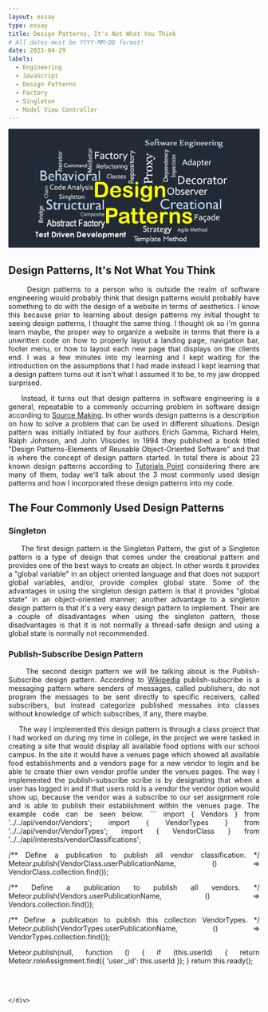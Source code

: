 ```yaml
---
layout: essay
type: essay
title: Design Patterns, It's Not What You Think
# All dates must be YYYY-MM-DD format!
date: 2021-04-29
labels:
  - Engineering
  - JavaScript
  - Design Patterns
  - Factory
  - Singleton
  - Model View Controller
---
```


<img class="ui xlarge image" src="../images/design-patterns.png" width="1000">

## Design Patterns, It's Not What You Think

<p align="justify">
&nbsp;&nbsp;&nbsp;&nbsp; Design patterns to a person who is outside the realm of software engineering would probably think that design patterns would probably have something to do with the design of a website in terms of aesthetics. I know this because prior to learning about design patterns my initial thought to seeing design patterns, I thought the same thing. I thought ok so i'm gonna learn maybe, the proper way to organize a website in terms that there is a unwritten code on how to properly layout a landing page, navigation bar, footer menu, or how to layout each new page that displays on the clients end. I was a few minutes into my learning and I kept waiting for the introduction on the assumptions that I had made instead I kept learning that a design pattern turns out it isn't what I assumed it to be, to my jaw dropped surprised.
</p>
<div style="text-align: justify">
&nbsp;&nbsp;&nbsp;&nbsp;Instead, it turns out that design patterns in software engineering  is a general, repeatable  to a commonly occurring problem in software design according to <a href="https://sourcemaking.com/design_patterns">Source Making</a>. In other words design patterns is a description on how to solve a problem that can be used in different situations. Design pattern was initially initiated by four authors Erich Gamma, Richard Helm, Ralph Johnson, and John Vlissides in 1994 they published a book titled "Design Patterns-Elements of Reusable Object-Oriented Software" and that is where the concept of design pattern started. In total there is about 23 known design patterns according to <a href="https://www.tutorialspoint.com/design_pattern/design_pattern_overview.htm">Tutorials Point</a> considering there are many of them, today we'll talk about the 3 most commonly used design patterns and how I incorporated these design patterns into my code.
</div>  

## The Four Commonly Used Design Patterns

### Singleton
<div style="text-align: justify">
  <p>
  &nbsp;&nbsp;&nbsp;&nbsp; The first design pattern is the Singleton Pattern, the gist of a Singleton pattern is a type of design that comes under the creational pattern and provides one of the best ways to create an object. In other words it provides a "global variable" in an object oriented language and that does not support global variables, and/or, provide complex global state. Some of the advantages in using the singleton design pattern is that it provides "global state" in an object-oriented manner; another advantage to a singleton design pattern is that it's a very easy design pattern to implement. Their are a couple of disadvantages when using the singleton pattern, those disadvantages is that it is not normally a thread-safe design and using a global state is normally not recommended.
  </p>
  
### Publish-Subscribe Design Pattern  
  <p>
    &nbsp;&nbsp;&nbsp;&nbsp; The second design pattern we will be talking about is the Publish-Subscribe design pattern. According to <a href="https://en.wikipedia.org/wiki/Publish–subscribe_pattern">Wikipedia</a> publish-subscribe is a messaging pattern where senders of messages, called publishers, do not program the messages to be sent directly to specific receivers, called subscribers, but instead categorize published messahes into classes without knowledge of which subscribes, if any, there maybe.
  </p>
  <p>
    &nbsp;&nbsp;&nbsp;&nbsp; The way I implemented this design pattern is through a class project that I had worked on during my time in college, in the project we were tasked in creating a site that would display all available food options with our school campus. In the site it would have a venues page which showed all available food establishments and a vendors page for a new vendor to login and be able to create thier own vendor profile under the venues pages. The way I implemented the publish-subscribe scribe is by designating that when a user has logged in and if that users rold is a vendor the vendor option would show up, because the vendor was a subscribe to our set assignment role and is able to publish their establishment within the venues page. The example code can be seen below. 
```
  import { Vendors } from '../../api/vendor/Vendors';
  import { VendorTypes } from '../../api/vendor/VendorTypes';
  import { VendorClass } from '../../api/interests/vendorClassifications';
  
  /** Define a publication to publish all vendor classification. */
  Meteor.publish(VendorClass.userPublicationName, () => VendorClass.collection.find());
  
  /** Define a publication to publish all vendors. */
  Meteor.publish(Vendors.userPublicationName, () => Vendors.collection.find());
  
  /** Define a publication to publish this collection VendorTypes. */
  Meteor.publish(VendorTypes.userPublicationName, () => VendorTypes.collection.find());
  
  Meteor.publish(null, function () {
  if (this.userId) {
    return Meteor.roleAssignment.find({ 'user._id': this.userId });
  }
  return this.ready();
```
  
  
  
</div>  
